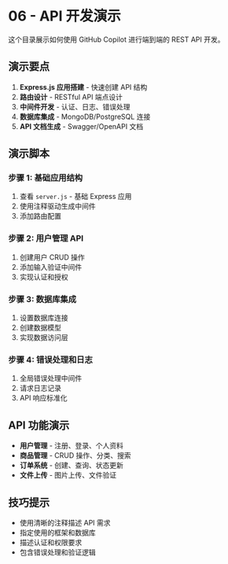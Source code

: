 # 06 - API 开发演示

这个目录展示如何使用 GitHub Copilot 进行端到端的 REST API 开发。

## 演示要点

1. **Express.js 应用搭建** - 快速创建 API 结构
2. **路由设计** - RESTful API 端点设计
3. **中间件开发** - 认证、日志、错误处理
4. **数据库集成** - MongoDB/PostgreSQL 连接
5. **API 文档生成** - Swagger/OpenAPI 文档

## 演示脚本

### 步骤 1: 基础应用结构
1. 查看 `server.js` - 基础 Express 应用
2. 使用注释驱动生成中间件
3. 添加路由配置

### 步骤 2: 用户管理 API
1. 创建用户 CRUD 操作
2. 添加输入验证中间件
3. 实现认证和授权

### 步骤 3: 数据库集成
1. 设置数据库连接
2. 创建数据模型
3. 实现数据访问层

### 步骤 4: 错误处理和日志
1. 全局错误处理中间件
2. 请求日志记录
3. API 响应标准化

## API 功能演示

- **用户管理** - 注册、登录、个人资料
- **商品管理** - CRUD 操作、分类、搜索
- **订单系统** - 创建、查询、状态更新
- **文件上传** - 图片上传、文件验证

## 技巧提示

- 使用清晰的注释描述 API 需求
- 指定使用的框架和数据库
- 描述认证和权限要求
- 包含错误处理和验证逻辑
